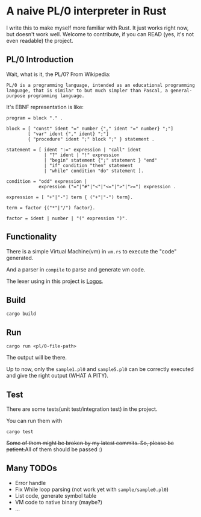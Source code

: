 # A naive PL/0 interpreter in Rust

I write this to make myself more familiar with Rust. It just works right now, but doesn't work well. Welcome to contribute, if you can READ (yes, it's not even readable) the project.

## PL/0 Introduction

Wait, what is it, the PL/0? From Wikipedia:

    PL/0 is a programming language, intended as an educational programming language, that is similar to but much simpler than Pascal, a general-purpose programming language.

It's EBNF representation is like:

```ebnf
program = block "." .

block = [ "const" ident "=" number {"," ident "=" number} ";"]
        [ "var" ident {"," ident} ";"]
        { "procedure" ident ";" block ";" } statement .

statement = [ ident ":=" expression | "call" ident 
              | "?" ident | "!" expression 
              | "begin" statement {";" statement } "end" 
              | "if" condition "then" statement 
              | "while" condition "do" statement ].

condition = "odd" expression |
            expression ("="|"#"|"<"|"<="|">"|">=") expression .

expression = [ "+"|"-"] term { ("+"|"-") term}.

term = factor {("*"|"/") factor}.

factor = ident | number | "(" expression ")".
```

## Functionality

There is a simple Virtual Machine(vm) in `vm.rs` to execute the "code" generated.

And a parser in `compile` to parse and generate vm code.

The lexer using in this project is [Logos](https://github.com/maciejhirsz/logos).

## Build

```
cargo build
```

## Run

```
cargo run <pl/0-file-path>
```
The output will be there.

Up to now, only the `sample1.pl0` and `sample5.pl0` can be correctly executed and give the right output (WHAT A PITY).

## Test

There are some tests(unit test/integration test) in the project.

You can run them with

```
cargo test
```

~~Some of them might be broken by my latest commits. So, please be patient.~~All of them should be passed :)

## Many TODOs

- Error handle
- Fix While loop parsing (not work yet with `sample/sample0.pl0`)
- List code, generate symbol table
- VM code to native binary (maybe?)
- ...
